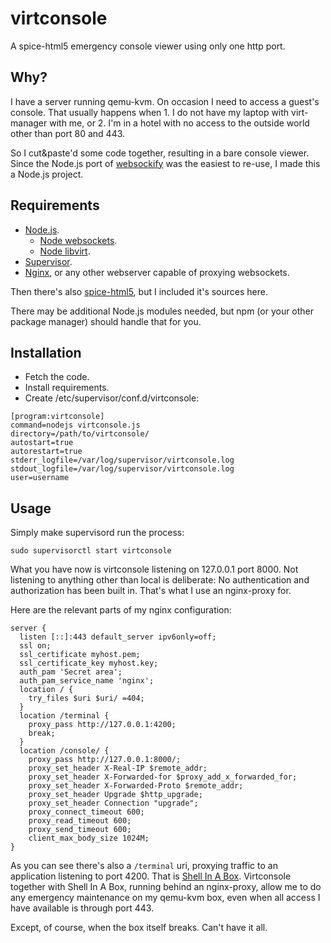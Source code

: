 # virtconsole

A spice-html5 emergency console viewer using only one http port.

## Why?

I have a server running qemu-kvm. On occasion I need to access a guest's console.
That usually happens when 1. I do not have my laptop with virt-manager with me,
or 2. I'm in a hotel with no access to the outside world other than port 80 and 443.

So I cut&paste'd some code together, resulting in a bare console viewer. Since the Node.js
port of [websockify](https://github.com/kanaka/websockify) was the easiest to re-use, I
made this a Node.js project.

## Requirements

- [Node.js](http://nodejs.org/).
  - [Node websockets](https://github.com/websockets/ws).
  - [Node libvirt](https://github.com/hooklift/node-libvirt).
- [Supervisor](http://supervisord.org/).
- [Nginx](http://nginx.org/), or any other webserver capable of proxying websockets.

Then there's also [spice-html5](http://www.spice-space.org/page/Html5), but I included
it's sources here.

There may be additional Node.js modules needed, but npm (or your other package manager)
should handle that for you.

## Installation

- Fetch the code.
- Install requirements.
- Create /etc/supervisor/conf.d/virtconsole:
```
[program:virtconsole]
command=nodejs virtconsole.js  
directory=/path/to/virtconsole/
autostart=true
autorestart=true  
stderr_logfile=/var/log/supervisor/virtconsole.log  
stdout_logfile=/var/log/supervisor/virtconsole.log  
user=username
```

## Usage

Simply make supervisord run the process:

`sudo supervisorctl start virtconsole`

What you have now is virtconsole listening on 127.0.0.1 port 8000. Not listening to
anything other than local is deliberate: No authentication and authorization has
been built in. That's what I use an nginx-proxy for.

Here are the relevant parts of my nginx configuration:

```
server {
  listen [::]:443 default_server ipv6only=off;
  ssl on;
  ssl_certificate myhost.pem;
  ssl_certificate_key myhost.key;
  auth_pam 'Secret area';
  auth_pam_service_name 'nginx';
  location / {
    try_files $uri $uri/ =404;
  }
  location /terminal {
    proxy_pass http://127.0.0.1:4200;
    break;
  }
  location /console/ {
    proxy_pass http://127.0.0.1:8000/;
    proxy_set_header X-Real-IP $remote_addr;
    proxy_set_header X-Forwarded-for $proxy_add_x_forwarded_for;
    proxy_set_header X-Forwarded-Proto $remote_addr;
    proxy_set_header Upgrade $http_upgrade;
    proxy_set_header Connection "upgrade";
    proxy_connect_timeout 600;
    proxy_read_timeout 600;
    proxy_send_timeout 600;
    client_max_body_size 1024M;
}
```

As you can see there's also a `/terminal` uri, proxying traffic to an application
listening to port 4200. That is [Shell In A Box](https://code.google.com/p/shellinabox/).
Virtconsole together with Shell In A Box, running behind an nginx-proxy, allow me to
do any emergency maintenance on my qemu-kvm box, even when all access I have available is
through port 443.

Except, of course, when the box itself breaks. Can't have it all.
